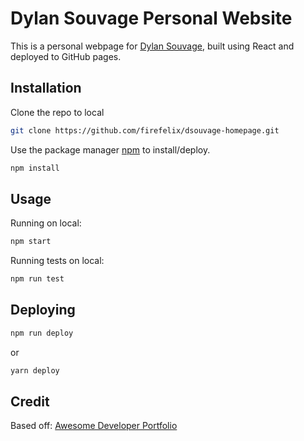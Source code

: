 # Dylan Souvage Personal Website

This is a personal webpage for [Dylan Souvage](https://www.linkedin.com/in/dylan-souvage/), built using React and deployed to GitHub pages. 



## Installation
Clone the repo to local 

```bash
git clone https://github.com/firefelix/dsouvage-homepage.git
```

Use the package manager [npm](https://www.npmjs.com/) to install/deploy.

```bash
npm install
```

## Usage

Running on local:
```bash
npm start
```
Running tests on local:
```bash
npm run test
```

## Deploying

```bash
npm run deploy
```
or
```bash
yarn deploy
```

## Credit
Based off: 
[Awesome Developer Portfolio](https://levelup.gitconnected.com/build-an-awesome-developer-portfolio-website-using-react-667abd7bab4d)
